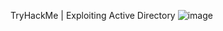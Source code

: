 TryHackMe | Exploiting Active Directory
![image](https://user-images.githubusercontent.com/121390303/209472149-629356ca-ee3e-4ca9-88c6-be56a0ead218.png)
